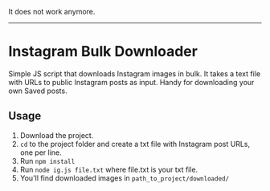 It does not work anymore.

---

# Instagram Bulk Downloader
Simple JS script that downloads Instagram images in bulk. It takes a text file with URLs to public Instagram posts as input.
Handy for downloading your own Saved posts.

## Usage
1. Download the project.
2. `cd` to the project folder and create a txt file with Instagram post URLs, one per line.
3. Run `npm install`
4. Run `node ig.js file.txt` where file.txt is your txt file.
5. You'll find downloaded images in `path_to_project/downloaded/`